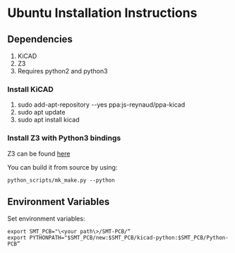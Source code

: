 # Ubuntu Installation Instructions
## Dependencies
1. KiCAD
2. Z3
3. Requires python2 and python3

### Install KiCAD
1. sudo add-apt-repository --yes ppa:js-reynaud/ppa-kicad
2. sudo apt update
3. sudo apt install kicad

### Install Z3 with Python3 bindings
Z3 can be found [here](https://github.com/Z3Prover/z3)

You can build it from source by using:

`python_scripts/mk_make.py --python`

## Environment Variables
Set environment variables:
```export KISYSMOD="/usr/share/kicad/modules”
export SMT_PCB="\<your path\>/SMT-PCB/“
export PYTHONPATH="$SMT_PCB/new:$SMT_PCB/kicad-python:$SMT_PCB/Python-PCB”
```
